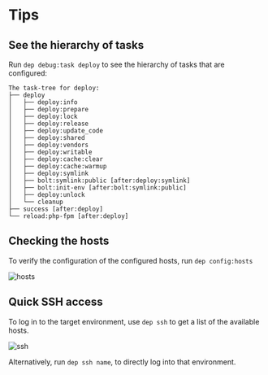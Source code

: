 Tips
====

## See the hierarchy of tasks

Run `dep debug:task deploy` to see the hierarchy of tasks that are configured:

```text
The task-tree for deploy:
├── deploy
│   ├── deploy:info
│   ├── deploy:prepare
│   ├── deploy:lock
│   ├── deploy:release
│   ├── deploy:update_code
│   ├── deploy:shared
│   ├── deploy:vendors
│   ├── deploy:writable
│   ├── deploy:cache:clear
│   ├── deploy:cache:warmup
│   ├── deploy:symlink
│   ├── bolt:symlink:public [after:deploy:symlink]
│   ├── bolt:init-env [after:bolt:symlink:public]
│   ├── deploy:unlock
│   └── cleanup
├── success [after:deploy]
└── reload:php-fpm [after:deploy]
```

## Checking the hosts

To verify the configuration of the configured hosts, run `dep config:hosts`

![hosts](https://user-images.githubusercontent.com/1833361/117145670-adb4f180-adb3-11eb-9111-62d747b8bb4b.png)

## Quick SSH access

To log in to the target environment, use `dep ssh` to get a list of the available hosts.

![ssh](https://user-images.githubusercontent.com/1833361/117148769-d68ab600-adb6-11eb-9a11-69cdf3c70ff3.png)

Alternatively, run `dep ssh name`, to directly log into that environment.